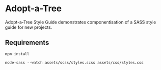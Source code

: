 # Adopt-a-Tree

Adopt-a-Tree Style Guide demonstrates componentisation of a SASS style guide for new projects.

## Requirements

```
npm install
```

```
node-sass --watch assets/scss/styles.scss assets/css/styles.css
```